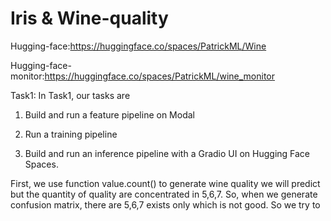 # Iris & Wine-quality

Hugging-face:https://huggingface.co/spaces/PatrickML/Wine

Hugging-face-monitor:https://huggingface.co/spaces/PatrickML/wine_monitor

Task1: In Task1, our tasks are 

1) Build and run a feature pipeline on Modal

2) Run a training pipeline

3) Build and run an inference pipeline with a Gradio UI on Hugging Face Spaces.

First, we use function value.count() to generate wine quality we will predict but the quantity of quality are concentrated in 5,6,7. So, when we generate confusion matrix, there are 5,6,7 exists only which is not good. So we try to 
